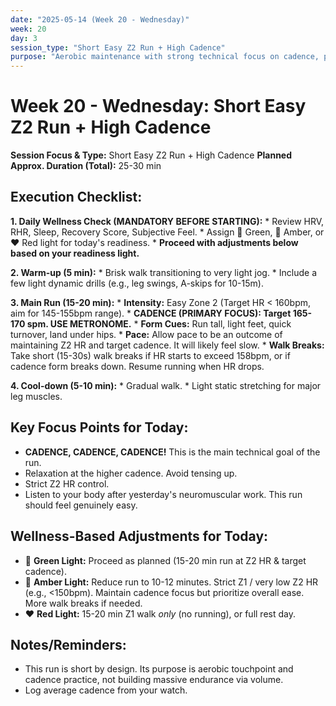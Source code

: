 ```yaml
---
date: "2025-05-14 (Week 20 - Wednesday)"
week: 20
day: 3
session_type: "Short Easy Z2 Run + High Cadence"
purpose: "Aerobic maintenance with strong technical focus on cadence, promote recovery."
---
```


# Week 20 - Wednesday: Short Easy Z2 Run + High Cadence

**Session Focus & Type:** Short Easy Z2 Run + High Cadence
**Planned Approx. Duration (Total):** 25-30 min

## Execution Checklist:

**1. Daily Wellness Check (MANDATORY BEFORE STARTING):**
    *   Review HRV, RHR, Sleep, Recovery Score, Subjective Feel.
    *   Assign 💚 Green, 💛 Amber, or ❤️ Red light for today's readiness.
    *   **Proceed with adjustments below based on your readiness light.**

**2. Warm-up (5 min):**
    *   Brisk walk transitioning to very light jog.
    *   Include a few light dynamic drills (e.g., leg swings, A-skips for 10-15m).

**3. Main Run (15-20 min):**
    *   **Intensity:** Easy Zone 2 (Target HR < 160bpm, aim for 145-155bpm range).
    *   **CADENCE (PRIMARY FOCUS): Target 165-170 spm. USE METRONOME.**
    *   **Form Cues:** Run tall, light feet, quick turnover, land under hips.
    *   **Pace:** Allow pace to be an outcome of maintaining Z2 HR and target cadence. It will likely feel slow.
    *   **Walk Breaks:** Take short (15-30s) walk breaks if HR starts to exceed 158bpm, or if cadence form breaks down. Resume running when HR drops.

**4. Cool-down (5-10 min):**
    *   Gradual walk.
    *   Light static stretching for major leg muscles.

## Key Focus Points for Today:

*   **CADENCE, CADENCE, CADENCE!** This is the main technical goal of the run.
*   Relaxation at the higher cadence. Avoid tensing up.
*   Strict Z2 HR control.
*   Listen to your body after yesterday's neuromuscular work. This run should feel genuinely easy.

## Wellness-Based Adjustments for Today:

*   💚 **Green Light:** Proceed as planned (15-20 min run at Z2 HR & target cadence).
*   💛 **Amber Light:** Reduce run to 10-12 minutes. Strict Z1 / very low Z2 HR (e.g., <150bpm). Maintain cadence focus but prioritize overall ease. More walk breaks if needed.
*   ❤️ **Red Light:** 15-20 min Z1 walk *only* (no running), or full rest day.

## Notes/Reminders:
*   This run is short by design. Its purpose is aerobic touchpoint and cadence practice, not building massive endurance via volume.
*   Log average cadence from your watch.
